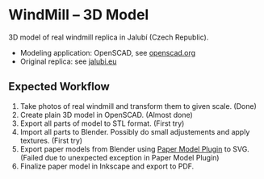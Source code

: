 # WindMill &ndash; 3D Model

3D model of real windmill replica in Jalubí (Czech Republic).

* Modeling application: OpenSCAD, see [openscad.org](http://www.openscad.org/)
* Original replica: see [jalubi.eu](http://www.jalubi.eu/informace-o-obci/historie-vetrneho-mlyna/)

## Expected Workflow

1. Take photos of real windmill and transform them to given scale. (Done)
2. Create plain 3D model in OpenSCAD. (Almost done)
3. Export all parts of model to STL format. (First try)
4. Import all parts to Blender. Possibly do small adjustements and apply textures. (First try)
5. Export paper models from Blender using [Paper Model Plugin](https://wiki.blender.org/index.php/Extensions:2.6/Py/Scripts/Import-Export/Paper_Model) to SVG. (Failed due to unexpected exception in Paper Model Plugin)
6. Finalize paper model in Inkscape and export to PDF.
